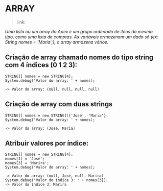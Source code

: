 # ARRAY
> link:

*Uma lista ou um array do Apex é um grupo ordenado de itens do mesmo tipo, como uma lista de compras. As variáveis armazenam um dado só (ex: String nomes = 'Maria';), o array armazena vários.*

## Criação de array chamado nomes do tipo string com 4 índices (0 1 2 3):
```
STRING[] nomes = new STRING[4];
System.debug('Valor do array: ' + nomes);

-> Valor do array: (null, null, null, null)
```

## Criação de array com duas strings
```
STRING[] nomes = new STRING[]{'José', 'Maria'};
System.debug('Valor do array: ' + nomes);

-> Valor do array: (José, Maria)
```

## Atribuir valores por índice:
```
STRING[] nomes = new STRING[4];
nomes[1] = 'José';
nomes[3] = 'Marira';
System.debug('Valor do array: ' + nomes);

-> Valor do array: (null, José, null, Marira)
System.debug('Valor do índice 3: ' + nomes[3]);
-> Valor do índice 3: Marira
```
